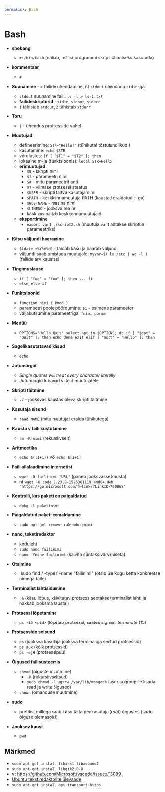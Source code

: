 ```yaml
---
permalink: Bash
---
```


# Bash

- **shebang**
  - `#!/bin/bash` (näitab, millist programmi skripti täitmiseks kasutada)

- **kommentaar**
  - `#`

- **Suunamine** - `>` failide ühendamine, nt `stdout` ühendada `stdin`-ga
  - `stdout` suunamine faili: `ls -l > ls-1.txt`
  - **failideskriptorid** - `stdin`, `stdout`, `stderr`
  - `1` tähistab `stdout`, `2` tähistab `stderr`

- **Toru**
  - `|` - ühendus protsesside vahel

- **Muutujad**
  - defineerimine: `STR="Hello!"` (tühikuta! tõstutundlikud!)
  - kasutamine: `echo $STR`
  - võrdlustes: `if [ "$T1" = "$T2" ]; then`
  - lokaalne m-ja (funktsioonis): `local STR=Hello`
  - **erimuutujad**
    - `$0` - skripti nimi
    - `$1` - parameetri nimi
    - `$#` - mitu parameetrit anti
    - `$?` - viimase protsessi staatus
    - `$USER` - skripti täitva kasutaja nimi
    - `$PATH` - keskkonnamuutuja PATH (kaustad eraldatud `:`-ga)
    - `$HOSTNAME` - masina nimi 
    - `$LINENO` - jooksva rea nr
    - käsk `env` näitab keskkonnamuutujaid 
  - **eksportimine**
    - `export var1
       ./script2.sh` (muutuja `var1` antakse skriptile parameetriks)       

- **Käsu väljundi haaramine**
  - `$(date +%Y%m%d)` - täidab käsu ja haarab väljundi
  - väljundi saab omistada muutujale: `myvar=$( ls /etc | wc -l )` (failide arv kaustas)

- **Tingimuslause**
  - `if [ "foo" = "foo" ]; then
       ...
     fi`
  - `else`, `else if`

- **Funktsioonid**
  - `function nimi { kood }`
  - parameetri poole pöördumine: `$1` - esimene parameeter
  - väljakutsumine parameetriga: `fnimi param`

- **Menüü**
  - `OPTIONS="Hello Quit"
      select opt in $OPTIONS; do
        if [ "$opt" = "Quit" ]; then
          echo done
          exit
        elif [ "$opt" = "Hello" ]; then`  

- **Sagelikasutatavad käsud**
  - `echo`

- **Jutumärgid**
  - _Single quotes will treat every character literally_
  - Jutumärgid lubavad viiteid muutujatele

- **Skripti täitmine**
  - `./` - jooksvas kaustas oleva skripti täitmine

- **Kasutaja sisend**
  - `read NAME` (mitu muutujat eralda tühikutega)

- **Kausta v faili kustutamine**
  - `rm -R nimi` (rekursiivselt)

- **Aritmeetika**
  - `echo $((1+1))` või `echo $[1+1]`

- **Faili allalaadimine internetist**
  - `wget -O failinimi "URL"` (paneb jooksvasse kausta)  
  - nt `wget -O code_1.23.0-1525361119_amd64.deb "https://go.microsoft.com/fwlink/?LinkID=760868"
`
- **Kontrolli, kas pakett on paigaldatud**
  - `dpkg -l paketinimi`

- **Paigaldatud paketi eemaldamine**
  - `sudo apt-get remove rakendusenimi`

- **nano, tekstiredaktor**
  - [koduleht](https://www.nano-editor.org/)
  - `sudo nano failinimi`
  - `nano -Ynone failinimi` (käivita süntaksivärvimiseta)

- **Otsimine**
  - `sudo find / -type f -name "failinimi" (otsib üle kogu ketta konkreetse nimega faile)

- **Terminalist lahtisidumine**
  - ` &` (käsu lõpus, käivitatav protsess seotakse terminalist lahti ja hakkab jooksma taustal)

- **Protsessi lõpetamine**
  - `ps -15 <pid>` (lõpetab protsessi, saates signaali _terminate_ (15) 

- **Protsesside seisund**
  - `ps` (jooksva kasutaja jooksva terminaliga seotud protsessid)
  - `ps aux` (kõik protsessid)
  - `ps -ejH` (protsessipuu)

- **Õigused failisüsteemis**
  - `chmod` (õiguste muutmine)
    - `-R` (rekursiivseltsud)
    - `sudo chmod -R ug+rw /var/lib/mongodb` (user ja group-le lisada read ja write õigused)
  - `chown` (omanduse muutmine)  

- **sudo**
  - prefiks, millega saab käsu täita peakasutaja (_root_) õigustes (sudo õiguse olemasolul)

- **Jooksev kaust**
  - `pwd`

## Märkmed

- `sudo apt-get install libxss1 libasound2`
- `sudo apt-get install libgtk2.0-0`
- vt https://github.com/Microsoft/vscode/issues/13089
- [Ubuntu tekstiredaktorite ülevaade](http://www.informit.com/articles/article.aspx?p=1670957&seqNum=3)
- `sudo apt-get install apt-transport-https`


